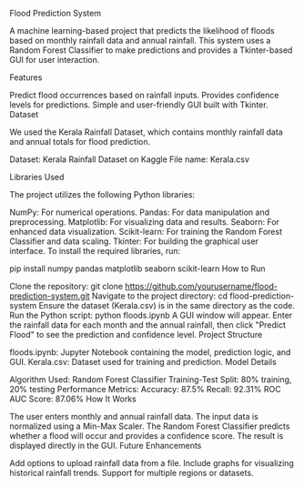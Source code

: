 Flood Prediction System

A machine learning-based project that predicts the likelihood of floods based on monthly rainfall data and annual rainfall. This system uses a Random Forest Classifier to make predictions and provides a Tkinter-based GUI for user interaction.

Features

Predict flood occurrences based on rainfall inputs.
Provides confidence levels for predictions.
Simple and user-friendly GUI built with Tkinter.
Dataset

We used the Kerala Rainfall Dataset, which contains monthly rainfall data and annual totals for flood prediction.

Dataset: Kerala Rainfall Dataset on Kaggle
File name: Kerala.csv

Libraries Used

The project utilizes the following Python libraries:

NumPy: For numerical operations.
Pandas: For data manipulation and preprocessing.
Matplotlib: For visualizing data and results.
Seaborn: For enhanced data visualization.
Scikit-learn: For training the Random Forest Classifier and data scaling.
Tkinter: For building the graphical user interface.
To install the required libraries, run:

pip install numpy pandas matplotlib seaborn scikit-learn
How to Run

Clone the repository:
git clone https://github.com/yourusername/flood-prediction-system.git
Navigate to the project directory:
cd flood-prediction-system
Ensure the dataset (Kerala.csv) is in the same directory as the code.
Run the Python script:
python floods.ipynb
A GUI window will appear. Enter the rainfall data for each month and the annual rainfall, then click "Predict Flood" to see the prediction and confidence level.
Project Structure

floods.ipynb: Jupyter Notebook containing the model, prediction logic, and GUI.
Kerala.csv: Dataset used for training and prediction.
Model Details

Algorithm Used: Random Forest Classifier
Training-Test Split: 80% training, 20% testing
Performance Metrics:
Accuracy: 87.5%
Recall: 92.31%
ROC AUC Score: 87.06%
How It Works

The user enters monthly and annual rainfall data.
The input data is normalized using a Min-Max Scaler.
The Random Forest Classifier predicts whether a flood will occur and provides a confidence score.
The result is displayed directly in the GUI.
Future Enhancements

Add options to upload rainfall data from a file.
Include graphs for visualizing historical rainfall trends.
Support for multiple regions or datasets.
